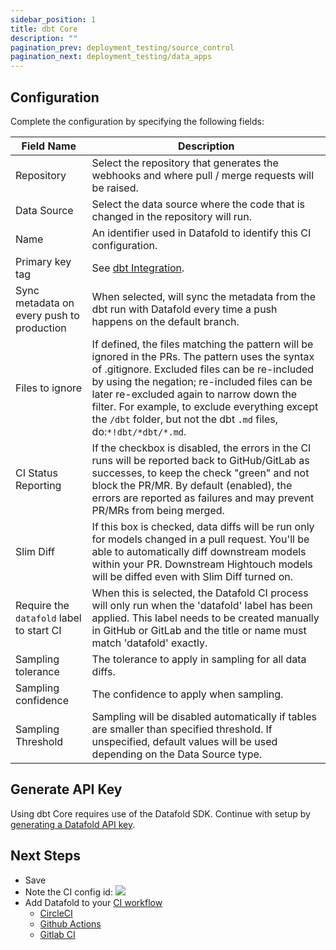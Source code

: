 ```yaml
---
sidebar_position: 1
title: dbt Core
description: ""
pagination_prev: deployment_testing/source_control
pagination_next: deployment_testing/data_apps
---
```

## Configuration
Complete the configuration by specifying the following fields:

| Field Name      | Description |
| ----------- | ----------- |
| Repository | Select the repository that generates the webhooks and where pull / merge requests will be raised. |
| Data Source | Select the data source where the code that is changed in the repository will run.|
| Name | An identifier used in Datafold to identify this CI configuration. |
| Primary key tag | See [dbt Integration](/guides/dbt_advanced_configs#tag-primary-keys). |
| Sync metadata on every push to production | When selected, will sync the metadata from the dbt run with Datafold every time a push happens on the default branch.|
| Files to ignore | If defined, the files matching the pattern will be ignored in the PRs. The pattern uses the syntax of .gitignore. Excluded files can be re-included by using the negation; re-included files can be later re-excluded again to narrow down the filter. For example, to exclude everything except the `/dbt` folder, but not the dbt `.md` files, do:`*!dbt/*dbt/*.md`. |
| CI Status Reporting | If the checkbox is disabled, the errors in the CI runs will be reported back to GitHub/GitLab as successes, to keep the check "green" and not block the PR/MR. By default (enabled), the errors are reported as failures and may prevent PR/MRs from being merged. |
| Slim Diff | If this box is checked, data diffs will be run only for models changed in a pull request. You'll be able to automatically diff downstream models within your PR. Downstream Hightouch models will be diffed even with Slim Diff turned on. |
| Require the `datafold` label to start CI | When this is selected, the Datafold CI process will only run when the 'datafold' label has been applied. This label needs to be created manually in GitHub or GitLab and the title or name must match 'datafold' exactly. |
| Sampling tolerance | The tolerance to apply in sampling for all data diffs. |
| Sampling confidence | The confidence to apply when sampling. |
| Sampling Threshold | Sampling will be disabled automatically if tables are smaller than specified threshold. If unspecified, default values will be used depending on the Data Source type. |

## Generate API Key
Using dbt Core requires use of the Datafold SDK. Continue with setup by [generating a Datafold API key](/reference/cloud#create-an-api-key).

## Next Steps
- Save
- Note the CI config id:
    ![](/img/ci_config_id.png)
- Add Datafold to your [CI workflow](/guides/ci)
    * [CircleCI](/guides/ci/circleci)
    * [Github Actions](/guides/ci/github_actions)
    * [Gitlab CI](/guides/ci/gitlab_ci)
